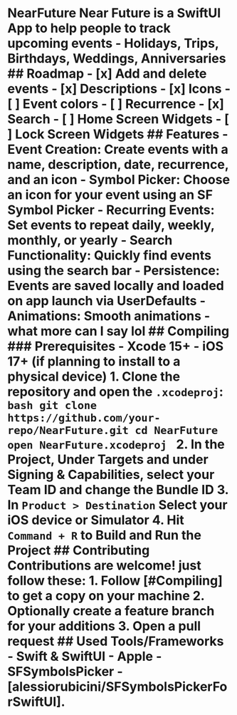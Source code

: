 # NearFuture Near Future is a SwiftUI App to help people to track upcoming events - Holidays, Trips, Birthdays, Weddings, Anniversaries ## Roadmap - [x] Add and delete events - [x] Descriptions - [x] Icons - [ ] Event colors - [ ] Recurrence - [x] Search - [ ] Home Screen Widgets - [ ] Lock Screen Widgets ## Features - **Event Creation**: Create events with a name, description, date, recurrence, and an icon - **Symbol Picker**: Choose an icon for your event using an SF Symbol Picker - **Recurring Events**: Set events to repeat daily, weekly, monthly, or yearly - **Search Functionality**: Quickly find events using the search bar - **Persistence**: Events are saved locally and loaded on app launch via UserDefaults - **Animations**: Smooth animations - what more can I say lol ## Compiling ### Prerequisites - **Xcode 15+** - **iOS 17+** (if planning to install to a physical device) 1. Clone the repository and open the `.xcodeproj`: ```bash git clone https://github.com/your-repo/NearFuture.git cd NearFuture open NearFuture.xcodeproj ``` 2. In the Project, Under Targets and under Signing & Capabilities, select your Team ID and change the Bundle ID 3. In `Product > Destination` Select your iOS device or Simulator 4. Hit `Command + R` to Build and Run the Project ## Contributing Contributions are welcome! just follow these: 1. Follow [#Compiling] to get a copy on your machine 2. Optionally create a feature branch for your additions 3. Open a pull request ## Used Tools/Frameworks - Swift & SwiftUI - Apple - **SFSymbolsPicker** - [alessiorubicini/SFSymbolsPickerForSwiftUI].
